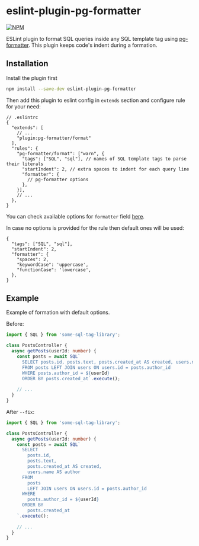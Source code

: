 # eslint-plugin-pg-formatter

[![NPM][npm-icon]][npm-url]

ESLint plugin to format SQL queries inside any SQL template tag using [pg-formatter](https://github.com/gajus/pg-formatter). This plugin keeps code's indent during a formation.

## Installation
Install the plugin first
```bash
npm install --save-dev eslint-plugin-pg-formatter
```

Then add this plugin to eslint config in `extends` section and configure rule for your need:
```json5
// .eslintrc
{
  "extends": [
    // ...
    "plugin:pg-formatter/format"
  ],
  "rules": {
    "pg-formatter/format": ["warn", {
      "tags": ["SQL", "sql"], // names of SQL template tags to parse their literals
      "startIndent": 2, // extra spaces to indent for each query line
      "formatter": { 
        // pg-formatter options
      },
    }],
    // ...
  },
}
```
You can check available options for `formatter` field [here](https://github.com/gajus/pg-formatter).

In case no options is provided for the rule then default ones will be used:
```json5
{
  "tags": ["SQL", "sql"],
  "startIndent": 2,
  "formatter": {
    "spaces": 2,
    "keywordCase": 'uppercase',
    "functionCase": 'lowercase',
  },
}
```

## Example

Example of formation with default options.

Before:
```typescript
import { SQL } from 'some-sql-tag-library';

class PostsController {
  async getPosts(userId: number) {
    const posts = await SQL`
      SELECT posts.id, posts.text, posts.created_at AS created, users.name AS author 
      FROM posts LEFT JOIN users ON users.id = posts.author_id
      WHERE posts.author_id = ${userId}
      ORDER BY posts.created_at`.execute();
    
    // ...
  }
}
```

After `--fix`:
```typescript
import { SQL } from 'some-sql-tag-library';

class PostsController {
  async getPosts(userId: number) {
    const posts = await SQL`
      SELECT
        posts.id,
        posts.text,
        posts.created_at AS created,
        users.name AS author
      FROM
        posts
        LEFT JOIN users ON users.id = posts.author_id
      WHERE
        posts.author_id = ${userId}
      ORDER BY
        posts.created_at
    `.execute();
    
    // ...
  }
}

```

[npm-url]: https://www.npmjs.com/package/eslint-plugin-pg-formatter
[npm-icon]: https://img.shields.io/npm/v/eslint-plugin-pg-formatter.svg?logo=npm&logoColor=fff&label=NPM+package&color=limegreen